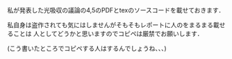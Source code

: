 私が発表した光吸収の議論の4,5のPDFとtexのソースコードを載せておきます．

私自身は盗作されても気にはしませんがそもそもレポートに人のをまるまる載せることは
人としてどうかと思いますのでコピペは厳禁でお願いします．

(こう書いたところでコピペする人はするんでしょうね、、、)
